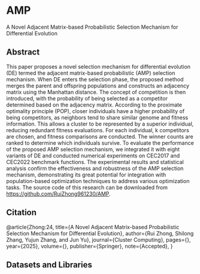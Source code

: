 # AMP
A Novel Adjacent Matrix-based Probabilistic Selection Mechanism for Differential Evolution

## Abstract
This paper proposes a novel selection mechanism for differential evolution (DE) termed the adjacent matrix-based probabilistic (AMP) selection mechanism. When DE enters the selection phase, the proposed method merges the parent and offspring populations and constructs an adjacency matrix using the Manhattan distance. The concept of competition is then introduced, with the probability of being selected as a competitor determined based on the adjacency matrix. According to the proximate optimality principle (POP), closer individuals have a higher probability of being competitors, as neighbors tend to share similar genome and fitness information. This allows a cluster to be represented by a superior individual, reducing redundant fitness evaluations. For each individual, k competitors are chosen, and fitness comparisons are conducted. The winner counts are ranked to determine which individuals survive. To evaluate the performance of the proposed AMP selection mechanism, we integrated it with eight variants of DE and conducted numerical experiments on CEC2017 and CEC2022 benchmark functions. The experimental results and statistical analysis confirm the effectiveness and robustness of the AMP selection mechanism, demonstrating its great potential for integration with population-based optimization techniques to address various optimization tasks. The source code of this research can be downloaded from https://github.com/RuiZhong961230/AMP.

## Citation
@article{Zhong:24,
title={A Novel Adjacent Matrix-based Probabilistic Selection Mechanism for Differential Evolution},
author={Rui Zhong, Shilong Zhang, Yujun Zhang, and Jun Yu},
journal={Cluster Computing},
pages={},
year={2025},
volume={},
publisher={Springer},
note={Accepted},
}

## Datasets and Libraries
